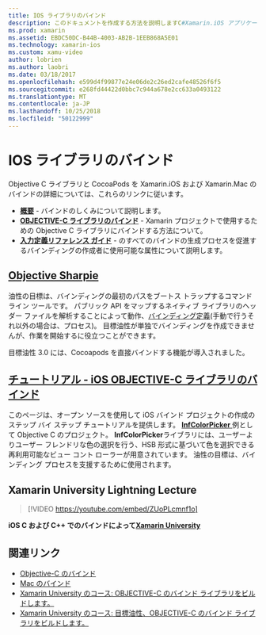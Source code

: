 ```yaml
---
title: IOS ライブラリのバインド
description: このドキュメントを作成する方法を説明しますC#Xamarin.iOS アプリケーションでネイティブ ライブラリと CocoaPods を使用すること、OBJECTIVE-C コードへのバインド。
ms.prod: xamarin
ms.assetid: EBDC50DC-B44B-4003-AB2B-1EEB868A5E01
ms.technology: xamarin-ios
ms.custom: xamu-video
author: lobrien
ms.author: laobri
ms.date: 03/18/2017
ms.openlocfilehash: e599d4f99877e24e06de2c26ed2cafe48526f6f5
ms.sourcegitcommit: e268fd44422d0bbc7c944a678e2cc633a0493122
ms.translationtype: MT
ms.contentlocale: ja-JP
ms.lasthandoff: 10/25/2018
ms.locfileid: "50122999"
---
```

# <a name="binding-ios-libraries"></a>IOS ライブラリのバインド

Objective C ライブラリと CocoaPods を Xamarin.iOS および Xamarin.Mac のバインドの詳細については、これらのリンクに従います。

- [**概要**](~/cross-platform/macios/binding/overview.md) -
  バインドのしくみについて説明します。
- [**OBJECTIVE-C ライブラリのバインド**](~/cross-platform/macios/binding/objective-c-libraries.md) -
  Xamarin プロジェクトで使用するための Objective C ライブラリにバインドする方法について。
- [**入力定義リファレンス ガイド**](~/cross-platform/macios/binding/binding-types-reference.md) -
  のすべてのバインドの生成プロセスを促進するバインディングの作成者に使用可能な属性について説明します。

## <a name="objective-sharpiecross-platformmaciosbindingobjective-sharpieindexmd"></a>[Objective Sharpie](~/cross-platform/macios/binding/objective-sharpie/index.md)

油性の目標は、バインディングの最初のパスをブートス トラップするコマンド ライン ツールです。
パブリック API をマップするネイティブ ライブラリのヘッダー ファイルを解析することによって動作、[バインディング定義](~/cross-platform/macios/binding/objective-c-libraries.md)(手動で行うそれ以外の場合は、プロセス)。 目標油性が単独でバインディングを作成できませんが、作業を開始するに役立つことができます。

目標油性 3.0 には、Cocoapods を直接バインドする機能が導入されました。

## <a name="walkthrough---binding-an-ios-objective-c-librarywalkthroughmd"></a>[チュートリアル - iOS OBJECTIVE-C ライブラリのバインド](walkthrough.md)

このページは、オープン ソースを使用して iOS バインド プロジェクトの作成のステップ バイ ステップ チュートリアルを提供します。 [ **InfColorPicker** ](https://github.com/InfinitApps/InfColorPicker)例として Objective C のプロジェクト。 **InfColorPicker**ライブラリには、ユーザーよりユーザー フレンドリな色の選択を行う、HSB 形式に基づいて色を選択できる再利用可能なビュー コント ローラーが用意されています。
油性の目標は、バインディング プロセスを支援するために使用されます。

## <a name="xamarin-university-lightning-lecture"></a>Xamarin University Lightning Lecture

> [!VIDEO https://youtube.com/embed/ZUoPLcmnf1o]

**iOS C および C++ でのバインドによって[Xamarin University](https://university.xamarin.com/)**

## <a name="related-links"></a>関連リンク

- [Objective-C のバインド](~/cross-platform/macios/binding/index.md)
- [Mac のバインド](~/mac/platform/binding.md)
- [Xamarin University のコース: OBJECTIVE-C のバインド ライブラリをビルドします。](https://university.xamarin.com/classes/track/all#building-an-objective-c-bindings-library)
- [Xamarin University のコース: 目標油性、OBJECTIVE-C のバインド ライブラリをビルドします。](https://university.xamarin.com/classes/track/all#build-an-objective-c-bindings-library-with-objective-sharpie)